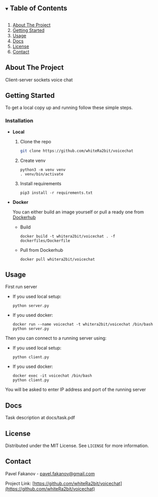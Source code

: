 <!-- TABLE OF CONTENTS -->
<details open="open">
  <summary><h2 style="display: inline-block">Table of Contents</h2></summary>
  <ol>
    <li>
      <a href="#about-the-project">About The Project</a>
    </li>
    <li>
      <a href="#getting-started">Getting Started</a>
    </li>
    <li><a href="#usage">Usage</a></li>
    <li><a href="#docs">Docs</a></li>
    <li><a href="#license">License</a></li>
    <li><a href="#contact">Contact</a></li>
  </ol>
</details>



<!-- ABOUT THE PROJECT -->
## About The Project
Client-server sockets voice chat


<!-- GETTING STARTED -->
## Getting Started

To get a local copy up and running follow these simple steps.


### Installation

- **Local**
  1. Clone the repo
     ```sh
     git clone https://github.com/whiteRa2bit/voicechat
     ```
  2. Create venv
     ```
     python3 -m venv venv
     . venv/bin/activate
     ```
  3. Install requirements
     ```
     pip3 install -r requirements.txt
     ```

- **Docker**

    You can either build an image yourself or pull a ready one from [Dockerhub](https://hub.docker.com/repository/docker/whitera2bit/voicechat)

    - Build
        ```
        docker build -t whitera2bit/voicechat . -f dockerfiles/Dockerfile
        ```

    - Pull from Dockerhub
        ```
        docker pull whitera2bit/voicechat
        ```

<!-- USAGE EXAMPLES -->
## Usage
First run server
- If you used local setup:
    ```
    python server.py
    ```

- If you used docker:
    ```
    docker run --name voicechat -t whitera2bit/voicechat /bin/bash
    python server.py
    ```

Then you can connect to a running server using:
- If you used local setup:
    ```
    python client.py
    ```

- If you used docker:
    ```
    docker exec -it voicechat /bin/bash
    python client.py
    ```

You will be asked to enter IP address and port of the running server

## Docs

Task description at docs/task.pdf

## License

Distributed under the MIT License. See `LICENSE` for more information.


## Contact

Pavel Fakanov - pavel.fakanov@gmail.com

Project Link: [https://github.com/whiteRa2bit/voicechat](https://github.com/whiteRa2bit/voicechat)
